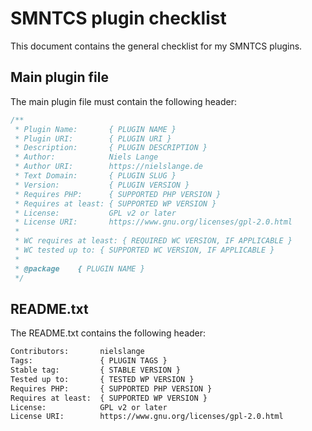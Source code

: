 # SMNTCS plugin checklist

This document contains the general checklist for my SMNTCS plugins.

## Main plugin file

The main plugin file must contain the following header:

```php
/**
 * Plugin Name:       { PLUGIN NAME }
 * Plugin URI:        { PLUGIN URI }
 * Description:       { PLUGIN DESCRIPTION }
 * Author:            Niels Lange
 * Author URI:        https://nielslange.de
 * Text Domain:       { PLUGIN SLUG }
 * Version:           { PLUGIN VERSION }
 * Requires PHP:      { SUPPORTED PHP VERSION }
 * Requires at least: { SUPPORTED WP VERSION }
 * License:           GPL v2 or later
 * License URI:       https://www.gnu.org/licenses/gpl-2.0.html
 *
 * WC requires at least: { REQUIRED WC VERSION, IF APPLICABLE }
 * WC tested up to: { SUPPORTED WC VERSION, IF APPLICABLE }
 *
 * @package    { PLUGIN NAME }
 */
```


## README.txt

The README.txt contains the following header:

```txt
Contributors:       nielslange
Tags:               { PLUGIN TAGS }
Stable tag:         { STABLE VERSION }
Tested up to:       { TESTED WP VERSION }
Requires PHP:       { SUPPORTED PHP VERSION }
Requires at least:  { SUPPORTED WP VERSION }
License:            GPL v2 or later
License URI:        https://www.gnu.org/licenses/gpl-2.0.html
```
